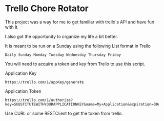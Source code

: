 Trello Chore Rotator
====================

This project was a way for me to get familiar with trello's API and have fun
with it.

I also got the opportunity to organize my life a bit better.

It is meant to be run on a Sunday using the following List format in Trello

```
Daily Sunday Monday Tuesday Wednesday Thursday Friday
```

You will need to acquire a token and key from Trello to use this script.

Application Key
```
https://trello.com/1/appKey/generate
```

Application Token
```
https://trello.com/1/authorize?key=SUBSTITUTEWITHYOURAPPLICATIONKEY&name=My+Application&expiration=30days&response_type=token
```

Use CURL or some RESTClient to get the token from trello. 